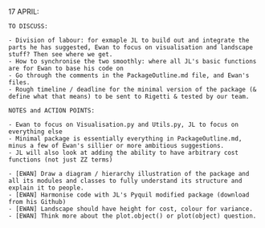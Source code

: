 17 APRIL:

    TO DISCUSS:

    - Division of labour: for exmaple JL to build out and integrate the parts he has suggested, Ewan to focus on visualisation and landscape stuff? Then see where we get.
    - How to synchronise the two smoothly: where all JL's basic functions are for Ewan to base his code on
    - Go through the comments in the PackageOutline.md file, and Ewan's files.
    - Rough timeline / deadline for the minimal version of the package (& define what that means) to be sent to Rigetti & tested by our team. 
    
    NOTES and ACTION POINTS:
    
    - Ewan to focus on Visualisation.py and Utils.py, JL to focus on everything else
    - Minimal package is essentially everything in PackageOutline.md, minus a few of Ewan's sillier or more ambitious suggestions.
    - JL will also look at adding the ability to have arbitrary cost functions (not just ZZ terms)
    
    - [EWAN] Draw a diagram / hierarchy illustration of the package and all its modules and classes to fully understand its structure and explain it to people.
    - [EWAN] Harmonise code with JL's Pyquil modified package (download from his Github)
    - [EWAN] Landscape should have height for cost, colour for variance.
    - [EWAN] Think more about the plot.object() or plot(object) question.

